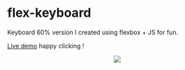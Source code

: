 # flex-keyboard

Keyboard 60% version I created using flexbox + JS for fun.

[Live demo](https://jruivo-dev.github.io/flex-keyboard/) happy clicking !

<p align="center">
  <img src="https://i.imgur.com/KmO8VLf.png">
</p>